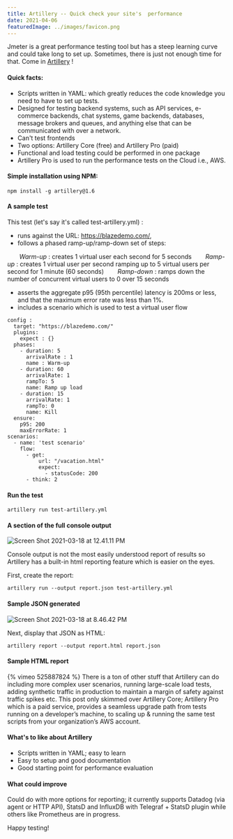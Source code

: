 ```yaml
---
title: Artillery -- Quick check your site's  performance 
date: 2021-04-06
featuredImage: ../images/favicon.png
---
```


Jmeter is a great performance testing tool but has a steep learning curve and could take long to set up. Sometimes, there is just not enough time for that. Come in [Artillery](https://artillery.io/) !

#### Quick facts:

* Scripts written in YAML: which greatly reduces the code knowledge you need to have to set up tests. 
* Designed for testing backend systems, such as API services, e-commerce backends, chat systems, game backends, databases, message brokers and queues, and anything else that can be communicated with over a network.
* Can't test frontends
* Two options: Artillery Core (free) and Artillery Pro (paid) 
* Functional and load testing could be performed in one package
* Artillery Pro is used to run the performance tests on the Cloud i.e., AWS.

#### Simple installation using NPM:

```
npm install -g artillery@1.6
```

#### A sample test 

This test (let's say it's called test-artillery.yml) :

* runs against the URL: https://blazedemo.com/, 
* follows a phased ramp-up/ramp-down set of steps: 

&nbsp;&nbsp;&nbsp;&nbsp;&nbsp;&nbsp; _Warm-up_ : creates 1 virtual user each second for 5 seconds
&nbsp;&nbsp;&nbsp;&nbsp;&nbsp;&nbsp; _Ramp-up_ : creates 1 virtual user per second ramping up to 5 virtual users per second for 1 minute (60 seconds)
&nbsp;&nbsp;&nbsp;&nbsp;&nbsp;&nbsp; _Ramp-down_ : ramps down the number of concurrent virtual users to 0 over 15 seconds

* asserts the aggregate p95 (95th percentile) latency is 200ms or less, and that the maximum error rate was less than 1%. 
* includes a scenario which is used to test a virtual user flow 

```
config :
  target: "https://blazedemo.com/"
  plugins: 
    expect : {}
  phases:
    - duration: 5
      arrivalRate : 1
      name : Warm-up
    - duration: 60 
      arrivalRate: 1
      rampTo: 5
      name: Ramp up load
    - duration: 15
      arrivalRate: 1
      rampTo: 0
      name: Kill
  ensure:
    p95: 200
    maxErrorRate: 1
scenarios:
  - name: 'test scenario'
    flow:
      - get: 
          url: "/vacation.html"
          expect: 
            - statusCode: 200
      - think: 2
```

#### Run the test

```
artillery run test-artillery.yml
```

#### A section of the full console output

![Screen Shot 2021-03-18 at 12.41.11 PM](https://dev-to-uploads.s3.amazonaws.com/uploads/articles/mh8lai07vjg1dsdmdkru.png)
 
Console output is not the most easily understood report of results so Artillery has a built-in html reporting feature which is easier on the eyes. 

First, create the report:
```
artillery run --output report.json test-artillery.yml
```

#### Sample JSON generated

![Screen Shot 2021-03-18 at 8.46.42 PM](https://dev-to-uploads.s3.amazonaws.com/uploads/articles/a9fgh2an0eikt8tnx6pd.png)
 
Next, display that JSON as HTML:
```
artillery report --output report.html report.json
```

#### Sample HTML report 

{% vimeo 525887824 %}
There is a ton of other stuff that Artillery can do including more complex user scenarios, running large-scale load tests, adding synthetic traffic in production to maintain a margin of safety against traffic spikes etc. 
This post only skimmed over Artillery Core; Artillery Pro which is a paid service, provides a seamless upgrade path from tests running on a developer’s machine, to scaling up & running the same test scripts from your organization’s AWS account.

#### What's to like about Artillery

* Scripts written in YAML; easy to learn
* Easy to setup and good documentation
* Good starting point for performance evaluation

#### What could improve 

Could do with more options for reporting; it currently supports Datadog (via agent or HTTP API), StatsD and InfluxDB with Telegraf + StatsD plugin while others like Prometheus are in progress.

Happy testing! 

